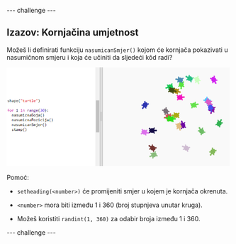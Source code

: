 \--- challenge \---

## Izazov: Kornjačina umjetnost

Možeš li definirati funkciju `nasumicanSmjer()` kojom će kornjača pokazivati u nasumičnom smjeru i koja će učiniti da sljedeći kôd radi?

![screenshot](images/modern-turtle-art.png)

Pomoć:

- `setheading(<number>)` će promijeniti smjer u kojem je kornjača okrenuta.

- `<number>` mora biti između 1 i 360 (broj stupnjeva unutar kruga).

- Možeš koristiti `randint(1, 360)` za odabir broja između 1 i 360.

\--- challenge \---